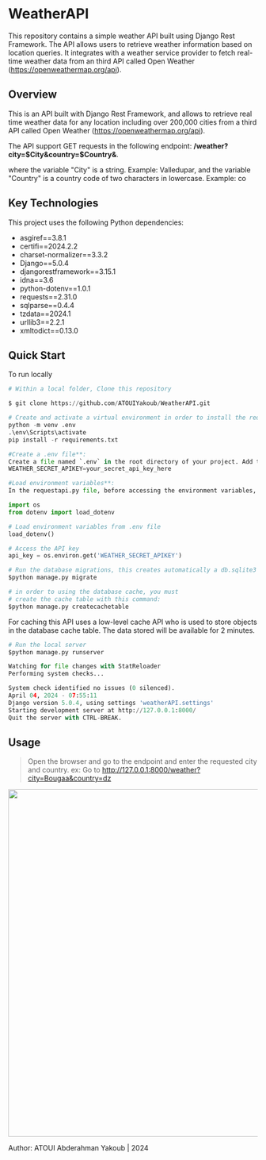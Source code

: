 # WeatherAPI
This repository contains a simple weather API built using Django Rest Framework. The API allows users to retrieve weather information based on location queries. It integrates with a weather service provider to fetch real-time weather data from an third API called Open Weather (https://openweathermap.org/api).



## Overview
This is an API built with Django Rest Framework, and allows to retrieve real time weather data for any location including over 200,000 cities from a third API called Open Weather (https://openweathermap.org/api).

The API support GET requests in the following endpoint: <strong>/weather?city=$City&country=$Country&</strong>.

where the variable "City" is a string. Example: Valledupar, and the variable "Country" is a country code of two characters in lowercase. Example: co



## Key Technologies

This project uses the following Python dependencies:
* asgiref==3.8.1
* certifi==2024.2.2
* charset-normalizer==3.3.2
* Django==5.0.4
* djangorestframework==3.15.1
* idna==3.6
* python-dotenv==1.0.1
* requests==2.31.0
* sqlparse==0.4.4
* tzdata==2024.1
* urllib3==2.2.1
* xmltodict==0.13.0


## Quick Start
To run locally

```python
# Within a local folder, Clone this repository

$ git clone https://github.com/ATOUIYakoub/WeatherAPI.git

```

```python
# Create and activate a virtual environment in order to install the requirements.txt
python -m venv .env
.\env\Scripts\activate
pip install -r requirements.txt

```
```python
#Create a .env file**:
Create a file named `.env` in the root directory of your project. Add the following line to it:
WEATHER_SECRET_APIKEY=your_secret_api_key_here

#Load environment variables**:
In the requestapi.py file, before accessing the environment variables, load them from the `.env` file:

import os
from dotenv import load_dotenv

# Load environment variables from .env file
load_dotenv()

# Access the API key
api_key = os.environ.get('WEATHER_SECRET_APIKEY')

```

```python
# Run the database migrations, this creates automatically a db.sqlite3 file
$python manage.py migrate

```
```python
# in order to using the database cache, you must 
# create the cache table with this command:
$python manage.py createcachetable

```
For caching this API uses a low-level cache API who is used to store objects in the database cache table.
The data stored will be available for 2 minutes.

```python
# Run the local server
$python manage.py runserver

Watching for file changes with StatReloader
Performing system checks...

System check identified no issues (0 silenced).
April 04, 2024 - 07:55:11
Django version 5.0.4, using settings 'weatherAPI.settings'
Starting development server at http://127.0.0.1:8000/
Quit the server with CTRL-BREAK.

```


## Usage

> Open the browser and go to the endpoint and enter the  requested city and country.
ex:
  > Go to  http://127.0.0.1:8000/weather?city=Bougaa&country=dz


<img src="https://github.com/ATOUIYakoub/WeatherAPI.git/weatherAPI/images/weatherapi.png" width="700">




Author: ATOUI Abderahman Yakoub | 2024
